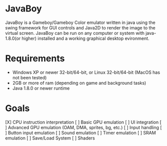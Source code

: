 # JavaBoy
JavaBoy is a Gameboy/Gameboy Color emulator written in java using the swing framework for GUI controls and Java2D to render the image to the virtual screen. JavaBoy can be run on any computer or system with java-1.8.0(or higher) installed and a working graphical desktop evironment.

# Requirements
* Windows XP or newer 32-bit/64-bit, or Linux 32-bit/64-bit (MacOS has not been tested)
* 2GB or more of ram (depending on game and background tasks)
* Java 1.8.0 or newer runtime

# Goals
[X] CPU instruction interpretation
[ ] Basic GPU emulation
[ ] UI integration
[ ] Advanced GPU emulation (OAM, DMA, sprites, bg, etc.)
[ ] Input handling
[ ] Button input emulation
[ ] Sound emulation
[ ] Timer emulation
[ ] SRAM emulation
[ ] Save/Load System
[ ] Shaders
